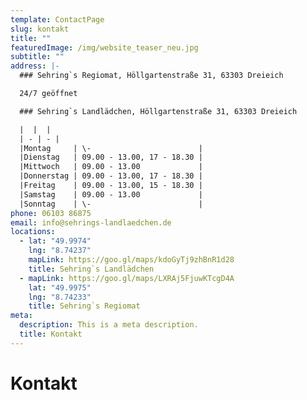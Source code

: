 ```yaml
---
template: ContactPage
slug: kontakt
title: ""
featuredImage: /img/website_teaser_neu.jpg
subtitle: ""
address: |-
  ### Sehring`s Regiomat, Höllgartenstraße 31, 63303 Dreieich

  24/7 geöffnet

  ### Sehring`s Landlädchen, Höllgartenstraße 31, 63303 Dreieich

  |  |  |
  | - | - |
  |Montag     | \-                        |  
  |Dienstag   | 09.00 - 13.00, 17 - 18.30 |  
  |Mittwoch   | 09.00 - 13.00             |  
  |Donnerstag | 09.00 - 13.00, 17 - 18.30 |  
  |Freitag    | 09.00 - 13.00, 15 - 18.30 |  
  |Samstag    | 09.00 - 13.00             |  
  |Sonntag    | \-                        |  
phone: 06103 86875
email: info@sehrings-landlaedchen.de
locations:
  - lat: "49.9974"
    lng: "8.74237"
    mapLink: https://goo.gl/maps/kdoGyTj9zhBnR1d28
    title: Sehring`s Landlädchen
  - mapLink: https://goo.gl/maps/LXRAj5FjuwKTcgD4A
    lat: "49.9975"
    lng: "8.74233"
    title: Sehring`s Regiomat
meta:
  description: This is a meta description.
  title: Kontakt
---
```


# Kontakt
